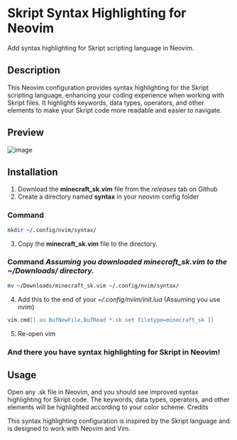 # Skript Syntax Highlighting for Neovim

Add syntax highlighting for Skript scripting language in Neovim.

## Description

This Neovim configuration provides syntax highlighting for the Skript scripting language, enhancing your coding experience when working with Skript files. It highlights keywords, data types, operators, and other elements to make your Skript code more readable and easier to navigate.

## Preview

![image](https://github.com/marcelpkg/vim-skript-syntax/assets/64794665/ba17ce82-502a-47bb-8076-ea092034a9c5)


## Installation

1. Download the **minecraft_sk.vim** file from the _releases_ tab on Github
2. Create a directory named **syntax** in your neovim config folder
### Command
```bash
mkdir ~/.config/nvim/syntax/
```
3. Copy the **minecraft_sk.vim** file to the directory.
### Command _Assuming you downloaded minecraft_sk.vim to the ~/Downloads/ directory._
```bash
mv ~/Downloads/minecraft_sk.vim ~/.config/nvim/syntax/
```
4. Add this to the end of your _~/.config/nvim/init.lua_ (Assuming you use nvim)
```lua
vim.cmd[[ au BufNewFile,BufRead *.sk set filetype=minecraft_sk ]]
```
5. Re-open vim

### And there you have syntax highlighting for Skript in Neovim!

## Usage

Open any .sk file in Neovim, and you should see improved syntax highlighting for Skript code. The keywords, data types, operators, and other elements will be highlighted according to your color scheme.
Credits

This syntax highlighting configuration is inspired by the Skript language and is designed to work with Neovim and Vim.
